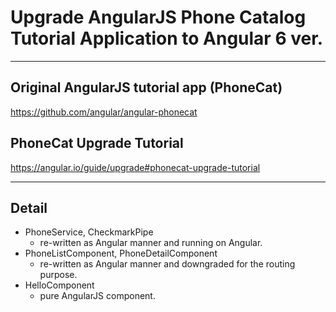 # Upgrade AngularJS Phone Catalog Tutorial Application to Angular 6 ver.

---

## Original AngularJS tutorial app (PhoneCat)

https://github.com/angular/angular-phonecat

## PhoneCat Upgrade Tutorial

https://angular.io/guide/upgrade#phonecat-upgrade-tutorial

---

## Detail

- PhoneService, CheckmarkPipe
    - re-written as Angular manner and running on Angular.
- PhoneListComponent, PhoneDetailComponent
    - re-written as Angular manner and downgraded for the routing purpose.
- HelloComponent
    - pure AngularJS component.
